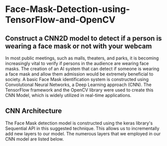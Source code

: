 # Face-Mask-Detection-using-TensorFlow-and-OpenCV

## Construct a CNN2D model to detect if a person is wearing a face mask or not with your webcam

In most public meetings, such as malls, theaters, and parks, it is becoming increasingly vital to verify if persons in the audience are wearing face masks. The creation of an AI system that can detect if someone is wearing a face mask and allow them admission would be extremely beneficial to society. A basic Face Mask identification system is constructed using Convolutional Neural Networks, a Deep Learning approach (CNN). The TensorFlow framework and the OpenCV library were used to create this CNN Model, which is widely utilized in real-time applications.

## CNN Architecture

The Face Mask detection model is constructed using the keras library's Sequential API in this suggested technique. This allows us to incrementally add new layers to our model. The numerous layers that we employed in our CNN model are listed below.






